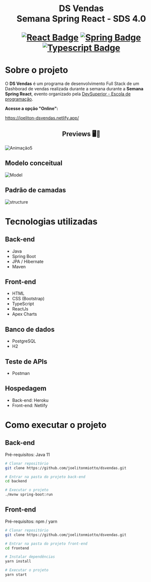 <h1 align="center">
    <strong>DS Vendas</strong>
    <br>Semana Spring React - SDS 4.0<br/>



[![React Badge](https://img.shields.io/badge/-React-61DBFB?style=for-the-badge&labelColor=black&logo=react&logoColor=61DBFB)](#) [![Spring Badge](https://img.shields.io/badge/-SpringBoot-6DB33F?style=for-the-badge&labelColor=black&logo=spring&logoColor=3C873A)](#) [![Typescript Badge](https://img.shields.io/badge/-Typescript-007acc?style=for-the-badge&labelColor=black&logo=typescript&logoColor=007acc)](#)




# Sobre o projeto

O **DS Vendas** é um programa de desenvolvimento Full Stack de um Dashborad de vendas realizada durante a semana durante a **Semana  Spring  React**, evento  organizado  pela   [DevSuperior - Escola de programação](https://devsuperior.com.br "Site da DevSuperior").


**Acesse a opção "Online":**

https://joeliton-dsvendas.netlify.app/

<h2 align="center">Previews 🖥️📱</h2>

![Animação5](https://user-images.githubusercontent.com/61275275/138993205-d36c864f-6135-4ae8-aa6b-f13494ac55c3.gif)




## Modelo conceitual
![Model](https://user-images.githubusercontent.com/61275275/138994314-97dcf6ed-ba3e-403d-80c8-8c9c73a43acc.png)

## Padrão de camadas
![structure](https://user-images.githubusercontent.com/61275275/138994406-1fbae28c-05ed-47bf-a277-2d6741096e08.png)



# Tecnologias utilizadas
## Back-end
- Java
- Spring Boot
- JPA / Hibernate
- Maven
## Front-end
- HTML 
- CSS (Bootstrap) 
- TypeScript
- ReactJs
- Apex Charts
##  Banco de dados
-  PostgreSQL
-  H2
##  Teste de APIs
-  Postman
##  Hospedagem
- Back-end: Heroku
- Front-end: Netlify


# Como executar o projeto

## Back-end
Pré-requisitos: Java 11

```bash
# Clonar repositório
git clone https://github.com/joelitonmiotto/dsvendas.git

# Entrar na pasta do projeto back-end
cd backend

# Executar o projeto
./mvnw spring-boot:run
```

## Front-end 
Pré-requisitos: npm / yarn 

```bash
# Clonar repositório
git clone https://github.com/joelitonmiotto/dsvendas.git

# Entrar na pasta do projeto front-end
cd frontend

# Instalar dependências
yarn install

# Executar o projeto
yarn start
```
 <br>
